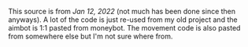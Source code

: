 This source is from *Jan 12, 2022* (not much has been done since then anyways). A lot of the code is just re-used from my old project and the aimbot is 1:1 pasted from moneybot. The movement code is also pasted from somewhere else but I'm not sure where from.

